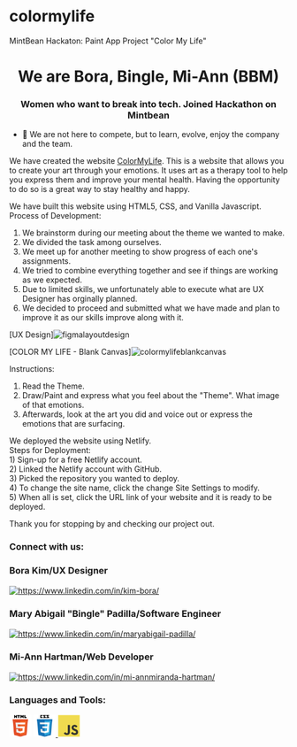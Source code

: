 # colormylife
MintBean Hackaton: Paint App Project "Color My Life"

<h1 align="center">We are Bora, Bingle, Mi-Ann (BBM)</h1>
<h3 align="center">Women who want to break into tech. Joined Hackathon on Mintbean </h3>

- 🔭 We are not here to compete, but to learn, evolve, enjoy the company and the team.

We have created the website [ColorMyLife](https://colormylife.netlify.app/). This is a website that allows you to create your art through your emotions. It uses art as a therapy tool to help you express them and improve your mental health. Having the opportunity to do so is a great way to stay healthy and happy. 

We have built this website using HTML5, CSS, and Vanilla Javascript.<br>
  Process of Development:<br>
  1) We brainstorm during our meeting about the theme we wanted to make.<br>
  2) We divided the task among ourselves.<br>
  3) We meet up for another meeting to show progress of each one's assignments.<br>
  4) We tried to combine everything together and see if things are working as we expected.<br>
  5) Due to limited skills, we unfortunately able to execute what are UX Designer has orginally planned.<br>
  6) We decided to proceed and submitted what we have made and plan to improve it as our skills improve along with it.<br>

[UX Design]![figmalayoutdesign](https://user-images.githubusercontent.com/90303824/143385513-045ad022-143a-4442-a699-dfde54119e37.png)

[COLOR MY LIFE - Blank Canvas]![colormylifeblankcanvas](https://user-images.githubusercontent.com/90303824/143385928-eaf37a05-cbbc-4b6a-b4bf-c05519ed197b.png)
 
Instructions:<br>
1) Read the Theme.<br>
2) Draw/Paint and express what you feel about the "Theme". What image of that emotions.<br>
3) Afterwards, look at the art you did and voice out or express the emotions that are surfacing.<br> 
 
We deployed the website using Netlify. <br>
  Steps for Deployment: <br>
    1) Sign-up for a free Netlify account. <br> 
    2) Linked the Netlify account with GitHub. <br>
    3) Picked the repository you wanted to deploy. <br> 
    4) To change the site name, click the change Site Settings to modify. <br>
    5) When all is set, click the URL link of your website and it is ready to be deployed. <br>

Thank you for stopping by and checking our project out. 

<h3 align="left">Connect with us:</h3>

<p align="left"><h3>Bora Kim/UX Designer</h3>

<a href="https://www.linkedin.com/in/kim-bora/" target="blank"><img align="center" src="https://raw.githubusercontent.com/rahuldkjain/github-profile-readme-generator/master/src/images/icons/Social/linked-in-alt.svg" alt="https://www.linkedin.com/in/kim-bora/" height="30" width="40" /></a>
</p>


<p align="left"><h3>Mary Abigail "Bingle" Padilla/Software Engineer</h3>
<a href="https://www.linkedin.com/in/maryabigail-padilla" target="blank"><img align="center" src="https://raw.githubusercontent.com/rahuldkjain/github-profile-readme-generator/master/src/images/icons/Social/linked-in-alt.svg" alt="https://www.linkedin.com/in/maryabigail-padilla/" height="30" width="40" /></a>
</p>

<p align="left"><h3>Mi-Ann Hartman/Web Developer</h3>

<a href="https://www.linkedin.com/in/mi-annmiranda-hartman/" target="blank"><img align="center" src="https://raw.githubusercontent.com/rahuldkjain/github-profile-readme-generator/master/src/images/icons/Social/linked-in-alt.svg" alt="https://www.linkedin.com/in/mi-annmiranda-hartman/" height="30" width="40" /></a>
</p>

<h3 align="left">Languages and Tools:</h3>
<p align="left"><a href="https://www.w3.org/html/" target="_blank" rel="noreferrer"> <img src="https://raw.githubusercontent.com/devicons/devicon/master/icons/html5/html5-original-wordmark.svg" alt="html5" width="40" height="40"/></a> <a href="https://www.w3schools.com/css/" target="_blank" rel="noreferrer"> <img src="https://raw.githubusercontent.com/devicons/devicon/master/icons/css3/css3-original-wordmark.svg" alt="css3" width="40" height="40"/> </a> </a> <a href="https://developer.mozilla.org/en-US/docs/Web/JavaScript" target="_blank" rel="noreferrer"> <img src="https://raw.githubusercontent.com/devicons/devicon/master/icons/javascript/javascript-original.svg" alt="javascript" width="40" height="40"/> </a> </p>

